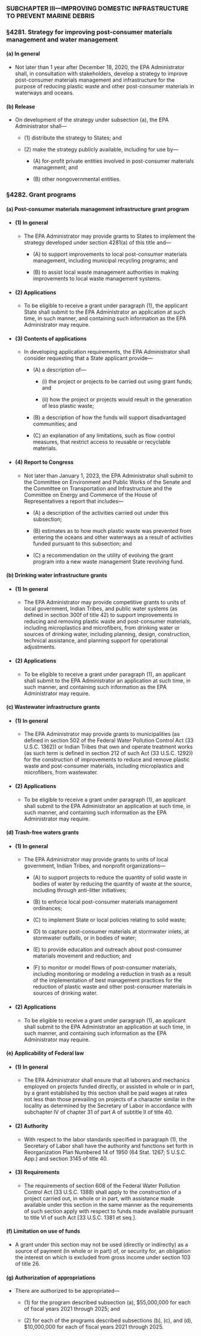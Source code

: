 ### SUBCHAPTER III—IMPROVING DOMESTIC INFRASTRUCTURE TO PREVENT MARINE DEBRIS

### §4281. Strategy for improving post-consumer materials management and water management
#### (a) In general
* Not later than 1 year after December 18, 2020, the EPA Administrator shall, in consultation with stakeholders, develop a strategy to improve post-consumer materials management and infrastructure for the purpose of reducing plastic waste and other post-consumer materials in waterways and oceans.

#### (b) Release
* On development of the strategy under subsection (a), the EPA Administrator shall—

  * (1) distribute the strategy to States; and

  * (2) make the strategy publicly available, including for use by—

    * (A) for-profit private entities involved in post-consumer materials management; and

    * (B) other nongovernmental entities.

### §4282. Grant programs
#### (a) Post-consumer materials management infrastructure grant program
* #### (1) In general
  * The EPA Administrator may provide grants to States to implement the strategy developed under section 4281(a) of this title and—

    * (A) to support improvements to local post-consumer materials management, including municipal recycling programs; and

    * (B) to assist local waste management authorities in making improvements to local waste management systems.

* #### (2) Applications
  * To be eligible to receive a grant under paragraph (1), the applicant State shall submit to the EPA Administrator an application at such time, in such manner, and containing such information as the EPA Administrator may require.

* #### (3) Contents of applications
  * In developing application requirements, the EPA Administrator shall consider requesting that a State applicant provide—

    * (A) a description of—

      * (i) the project or projects to be carried out using grant funds; and

      * (ii) how the project or projects would result in the generation of less plastic waste;


    * (B) a description of how the funds will support disadvantaged communities; and

    * (C) an explanation of any limitations, such as flow control measures, that restrict access to reusable or recyclable materials.

* #### (4) Report to Congress
  * Not later than January 1, 2023, the EPA Administrator shall submit to the Committee on Environment and Public Works of the Senate and the Committee on Transportation and Infrastructure and the Committee on Energy and Commerce of the House of Representatives a report that includes—

    * (A) a description of the activities carried out under this subsection;

    * (B) estimates as to how much plastic waste was prevented from entering the oceans and other waterways as a result of activities funded pursuant to this subsection; and

    * (C) a recommendation on the utility of evolving the grant program into a new waste management State revolving fund.

#### (b) Drinking water infrastructure grants
* #### (1) In general
  * The EPA Administrator may provide competitive grants to units of local government, Indian Tribes, and public water systems (as defined in section 300f of title 42) to support improvements in reducing and removing plastic waste and post-consumer materials, including microplastics and microfibers, from drinking water or sources of drinking water, including planning, design, construction, technical assistance, and planning support for operational adjustments.

* #### (2) Applications
  * To be eligible to receive a grant under paragraph (1), an applicant shall submit to the EPA Administrator an application at such time, in such manner, and containing such information as the EPA Administrator may require.

#### (c) Wastewater infrastructure grants
* #### (1) In general
  * The EPA Administrator may provide grants to municipalities (as defined in section 502 of the Federal Water Pollution Control Act (33 U.S.C. 1362)) or Indian Tribes that own and operate treatment works (as such term is defined in section 212 of such Act (33 U.S.C. 1292)) for the construction of improvements to reduce and remove plastic waste and post-consumer materials, including microplastics and microfibers, from wastewater.

* #### (2) Applications
  * To be eligible to receive a grant under paragraph (1), an applicant shall submit to the EPA Administrator an application at such time, in such manner, and containing such information as the EPA Administrator may require.

#### (d) Trash-free waters grants
* #### (1) In general
  * The EPA Administrator may provide grants to units of local government, Indian Tribes, and nonprofit organizations—

    * (A) to support projects to reduce the quantity of solid waste in bodies of water by reducing the quantity of waste at the source, including through anti-litter initiatives;

    * (B) to enforce local post-consumer materials management ordinances;

    * (C) to implement State or local policies relating to solid waste;

    * (D) to capture post-consumer materials at stormwater inlets, at stormwater outfalls, or in bodies of water;

    * (E) to provide education and outreach about post-consumer materials movement and reduction; and

    * (F) to monitor or model flows of post-consumer materials, including monitoring or modeling a reduction in trash as a result of the implementation of best management practices for the reduction of plastic waste and other post-consumer materials in sources of drinking water.

* #### (2) Applications
  * To be eligible to receive a grant under paragraph (1), an applicant shall submit to the EPA Administrator an application at such time, in such manner, and containing such information as the EPA Administrator may require.

#### (e) Applicability of Federal law
* #### (1) In general
  * The EPA Administrator shall ensure that all laborers and mechanics employed on projects funded directly, or assisted in whole or in part, by a grant established by this section shall be paid wages at rates not less than those prevailing on projects of a character similar in the locality as determined by the Secretary of Labor in accordance with subchapter IV of chapter 31 of part A of subtitle II of title 40.

* #### (2) Authority
  * With respect to the labor standards specified in paragraph (1), the Secretary of Labor shall have the authority and functions set forth in Reorganization Plan Numbered 14 of 1950 (64 Stat. 1267; 5 U.S.C. App.) and section 3145 of title 40.

* #### (3) Requirements
  * The requirements of section 608 of the Federal Water Pollution Control Act (33 U.S.C. 1388) shall apply to the construction of a project carried out, in whole or in part, with assistance made available under this section in the same manner as the requirements of such section apply with respect to funds made available pursuant to title VI of such Act [33 U.S.C. 1381 et seq.].

#### (f) Limitation on use of funds
* A grant under this section may not be used (directly or indirectly) as a source of payment (in whole or in part) of, or security for, an obligation the interest on which is excluded from gross income under section 103 of title 26.

#### (g) Authorization of appropriations
* There are authorized to be appropriated—

  * (1) for the program described subsection (a), $55,000,000 for each of fiscal years 2021 through 2025; and

  * (2) for each of the programs described subsections (b), (c), and (d), $10,000,000 for each of fiscal years 2021 through 2025.